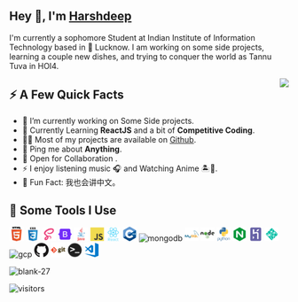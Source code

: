 <h2>Hey 👋, I'm <a href="https://github.com/blank-27/">Harshdeep</a></h2>
<p>I'm currently a sophomore Student at Indian Institute of Information Technology based in 🌁 Lucknow. I am working on some side projects, learning a couple new dishes, and trying to conquer the world as Tannu Tuva in HOI4.</p>
<!-- <p><a href="#"><img src="https://img.shields.io/badge/-blank-27.me-4E69C8?style=flat-square&amp;labelColor=4E69C8&amp;logo=Firefox&amp;link=https://blank-27.me" alt="Website Badge"></a> <a href="https://www.linkedin.com/in/harsh-deep-061661193/"><img src="https://img.shields.io/badge/-@blank-27-0077B5?style=flat-square&amp;labelColor=0077B5&amp;logo=LinkedIn&amp;link=https://www.linkedin.com/in/harsh-deep-061661193/" alt="LinkedIn Badge"></a> <a href="https://dev.to/blank27"><img src="https://img.shields.io/badge/-@blank-27-0A0A0A?style=flat-square&amp;labelColor=0A0A0A&amp;logo=dev.to&amp;link=https://dev.to/blank27" alt="DevTo Badge"></a> <a href="https://open.spotify.com/user/rickdogg07"><img src="https://img.shields.io/badge/-@Stanley%20Lim-1ED760?style=flat-square&amp;labelColor=fff&amp;logo=Spotify&amp;link=https://open.spotify.com/user/rickdogg07" alt="Spotify Badge"></a></p> -->
<img align="right" src="https://image.myanimelist.net/ui/Ik_Vp0LpzawyH5e_tQqsN_TJ4bYk7_c8QtP4446o6pjjOuhW6Cq21e73S2Ijjo7HF56gIOS9H8FTodLfFLZKmguszHgExEcRtwGnlsULugBAuNqtIbZ6aGHWa3P7oRdH" />
<h2>⚡️ A Few Quick Facts</h2>
<ul>
<li>🔭 I’m currently working on Some Side projects</a>.</li>
<li>🧐 Currently Learning <strong>ReactJS</strong> and a bit of <strong>Competitive Coding</strong>.</li>
<li>👨‍💻 Most of my projects are available on <a href="https://github.com/blank-27">Github</a>.</li>
<li>💬 Ping me about <strong>Anything</strong>.</li>
<li>👯 Open for Collaboration .</li>
<li>⚡ I enjoy listening music 🎧 and Watching Anime 🏝️🗻.</li>
<li>🎉 Fun Fact: 我也会讲中文。</li>
</ul>
<h2>🚀 Some Tools I Use</h2>
<p align="left">
<code><a target="_blank" rel="noopener noreferrer" href="https://raw.githubusercontent.com/github/explore/80688e429a7d4ef2fca1e82350fe8e3517d3494d/topics/html/html.png"><img width="26px" src="https://raw.githubusercontent.com/github/explore/80688e429a7d4ef2fca1e82350fe8e3517d3494d/topics/html/html.png" style="max-width:100%;"></a></code>
<!-- <img src="https://raw.githubusercontent.com/devicons/devicon/master/icons/angularjs/angularjs-original.svg" alt="angular-js" width="25" height="25" /> -->
<!-- <img src="https://devicons.github.io/devicon/devicon.git/icons/vuejs/vuejs-original-wordmark.svg" alt="vue" width="25" height="25" /> -->
<img src="https://raw.githubusercontent.com/devicons/devicon/master/icons/css3/css3-original-wordmark.svg" alt="css3" width="25" height="25" />
<img src="https://github.com/PKief/vscode-material-icon-theme/blob/master/icons/sass.svg" alt="sass" width="25" height="25" />
<img src="https://raw.githubusercontent.com/devicons/devicon/master/icons/bootstrap/bootstrap-plain.svg" alt="bootstrap" width="25" height="25" />
<!-- <img src="https://raw.githubusercontent.com/devicons/devicon/master/icons/gulp/gulp-plain.svg" alt="gulp" width="25" height="25" /> -->
<img src="https://raw.githubusercontent.com/devicons/devicon/master/icons/java/java-original-wordmark.svg" alt="java" width="25" height="25" />
<img src="https://raw.githubusercontent.com/devicons/devicon/master/icons/javascript/javascript-original.svg" alt="javascript" width="25" height="25" />
<img src="https://raw.githubusercontent.com/devicons/devicon/master/icons/react/react-original-wordmark.svg" alt="react" width="25" height="25" />
<code><img width="26px" src="https://raw.githubusercontent.com/github/explore/80688e429a7d4ef2fca1e82350fe8e3517d3494d/topics/cpp/cpp.png"></code>
<!-- <img src="https://raw.githubusercontent.com/devicons/devicon/master/icons/typescript/typescript-original.svg" alt="typescript" width="25" height="25" /> -->
<!-- <img src="https://devicons.github.io/devicon/devicon.git/icons/dot-net/dot-net-original-wordmark.svg" alt=".NET" width="25" height="25" /> -->
<img src="https://devicons.github.io/devicon/devicon.git/icons/mongodb/mongodb-original-wordmark.svg" alt="mongodb" width="25" height="25" />
<img src="https://raw.githubusercontent.com/devicons/devicon/master/icons/mysql/mysql-original-wordmark.svg" alt="mysql" width="25" height="25" />
<!-- <img src="https://raw.githubusercontent.com/devicons/devicon/master/icons/redis/redis-original-wordmark.svg" alt="redis" width="25" height="25" /> -->
<img src="https://raw.githubusercontent.com/devicons/devicon/master/icons/nodejs/nodejs-original-wordmark.svg" alt="nodejs" width="25" height="25" />
<img src="https://raw.githubusercontent.com/devicons/devicon/master/icons/python/python-original-wordmark.svg" alt="python" width="25" height="25" />
<img src="https://raw.githubusercontent.com/devicons/devicon/master/icons/nginx/nginx-original.svg" alt="nginx" width="25" height="25" />
<!-- <img src="https://raw.githubusercontent.com/devicons/devicon/master/icons/cucumber/cucumber-plain.svg" alt="cucumber" width="25" height="25" /> -->
<img src="https://raw.githubusercontent.com/devicons/devicon/master/icons/heroku/heroku-plain.svg" alt="heroku" width="25" height="25" />
<img src="https://github.com/PKief/vscode-material-icon-theme/blob/master/icons/netlify.svg" alt="netlify" width="25" height="25" />
<img src="https://www.vectorlogo.zone/logos/google_cloud/google_cloud-icon.svg" alt="gcp" width="25" height="25" />
<code><img width="26px" src="https://raw.githubusercontent.com/github/explore/78df643247d429f6cc873026c0622819ad797942/topics/github/github.png"></code>
<code><img width="26px" src="https://raw.githubusercontent.com/github/explore/80688e429a7d4ef2fca1e82350fe8e3517d3494d/topics/git/git.png"></code>
<code><img width="26px" src="https://raw.githubusercontent.com/github/explore/80688e429a7d4ef2fca1e82350fe8e3517d3494d/topics/terminal/terminal.png"></code>
<code><img width="26px" src="https://raw.githubusercontent.com/github/explore/80688e429a7d4ef2fca1e82350fe8e3517d3494d/topics/visual-studio-code/visual-studio-code.png"></code>
</p>
<img src="https://github-readme-stats.vercel.app/api?username=blank-27&show_icons=true&count_private=true&theme=tokyonight" alt="blank-27" />
<p><img src="https://visitor-badge.glitch.me/badge?page_id=blank-27.blank-27" alt="visitors"></p>
